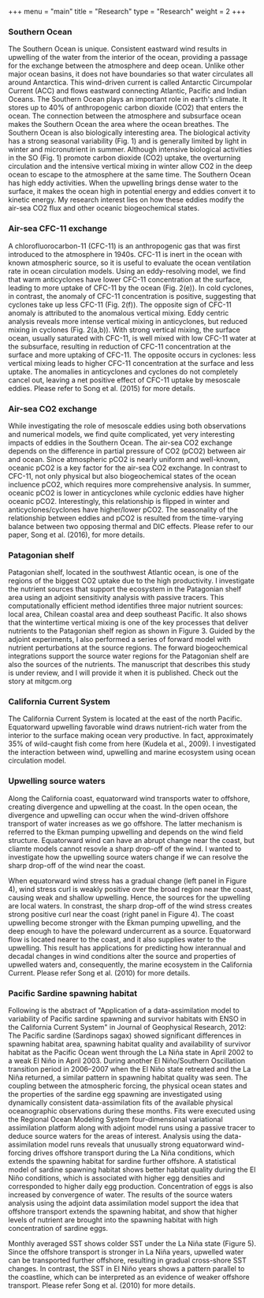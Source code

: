 +++
menu = "main"
title = "Research"
type = "Research"
weight = 2
+++

### Southern Ocean

The Southern Ocean is unique. Consistent eastward wind results in upwelling of the water from the interior of the ocean, providing a passage for the exchange between the atmosphere and deep ocean.
Unlike other major ocean basins, it does not have boundaries so that water circulates all around Antarctica. This wind-driven current is called Antarctic Circumpolar Current (ACC) and flows eastward connecting Atlantic, Pacific and Indian Oceans. The Southern Ocean plays an important role in earth's climate. It stores up to 40% of anthropogenic carbon dioxide (CO2) that enters the ocean. The connection between the atmosphere and subsurface ocean makes the Southern Ocean the area where the ocean breathes. The Southern Ocean is also biologically interesting area. The biological activity has a strong seasonal variability (Fig. 1) and is generally limited by light in winter and micronutrient in summer. Although intensive biological activities in the SO (Fig. 1) promote carbon dioxide (CO2) uptake, the overturning circulation and the intensive vertical mixing in winter allow CO2 in the deep ocean to escape to the atmosphere at the same time.
The Southern Ocean has high eddy activities. When the upwelling brings dense water to the surface, it makes the ocean high in potential energy and eddies convert it to kinetic energy. My research interest lies on how these eddies modify the air-sea CO2 flux and other oceanic biogeochemical states.

### Air-sea CFC-11 exchange

A chlorofluorocarbon-11 (CFC-11) is an anthropogenic gas that was first introduced to the atmosphere in 1940s. CFC-11 is inert in the ocean with known atmospheric source, so it is useful to evaluate the ocean ventilation rate in ocean circulation models. Using an eddy-resolving model, we find that warm anticyclones have lower CFC-11 concentration at the surface, leading to more uptake of CFC-11 by the ocean (Fig. 2(e)). In cold cyclones, in contrast, the anomaly of CFC-11 concentration is positive, suggesting that cyclones take up less CFC-11 (Fig. 2(f)). The opposite sign of CFC-11 anomaly is attributed to the anomalous vertical mixing. Eddy centric analysis reveals more intense vertical mixing in anticyclones, but reduced mixing in cyclones (Fig. 2(a,b)). With strong vertical mixing, the surface ocean, usually saturated with CFC-11, is well mixed with low CFC-11 water at the subsurface, resulting in reduction of CFC-11 concentration at the surface and more uptaking of CFC-11. The opposite occurs in cyclones: less vertical mixing leads to higher CFC-11 concentration at the surface and less uptake. The anomalies in anticyclones and cyclones do not completely cancel out, leaving a net positive effect of CFC-11 uptake by mesoscale eddies. Please refer to Song et al. (2015) for more details.

### Air-sea CO2 exchange

While investigating the role of mesoscale eddies using both observations and numerical models, we find quite complicated, yet very interesting impacts of eddies in the Southern Ocean. The air-sea CO2 exchange depends on the difference in partial pressure of CO2 (pCO2) between air and ocean. Since atmospheric pCO2 is nearly uniform and well-known, oceanic pCO2 is a key factor for the air-sea CO2 exchange. In contrast to CFC-11, not only physical but also biogeochemical states of the ocean incluence pCO2, which requires more comprehensive analysis. In summer, oceanic pCO2 is lower in anticyclones while cyclonic eddies have higher oceanic pCO2. Interestingly, this relationship is flipped in winter and anticyclones/cyclones have higher/lower pCO2. The seasonality of the relationship between eddies and pCO2 is resulted from the time-varying balance between two opposing thermal and DIC effects. Please refer to our paper, Song et al. (2016), for more details.

### Patagonian shelf

Patagonian shelf, located in the southwest Atlantic ocean, is one of the regions of the biggest CO2 uptake due to the high productivity. I investigate the nutrient sources that support the ecosystem in the Patagonian shelf area using an adjoint sensitivity analysis with passive tracers. This computationally efficient method identifies three major nutrient sources: local area, Chilean coastal area and deep southeast Pacific. It also shows that the wintertime vertical mixing is one of the key processes that deliver nutrients to the Patagonian shelf region as shown in Figure 3. Guided by the adjoint experiments, I also performed a series of forward model with nutrient perturbations at the source regions. The forward biogeochemical integrations support the source water regions for the Patagonian shelf are also the sources of the nutrients. The manuscript that describes this study is under review, and I will provide it when it is published. Check out the story at mitgcm.org

### California Current System

The California Current System is located at the east of the north Pacific. Equatorward upwelling favorable wind draws nutrient-rich water from the interior to the surface making ocean very productive. In fact, approximately 35% of wild-caught fish come from here (Kudela et al., 2009). I investigated the interaction between wind, upwelling and marine ecosystem using ocean circulation model.

### Upwelling source waters

Along the California coast, equatorward wind transports water to offshore, creating divergence and upwelling at the coast. In the open ocean, the divergence and upwelling can occur when the wind-driven offshore transport of water increases as we go offshore. The latter mechanism is referred to the Ekman pumping upwelling and depends on the wind field structure. Equatorward wind can have an abrupt change near the coast, but cliamte models cannot resovle a sharp drop-off of the wind. I wanted to investigate how the upwelling source waters change if we can resolve the sharp drop-off of the wind near the coast.

When equatorward wind stress has a gradual change (left panel in Figure 4), wind stress curl is weakly positive over the broad region near the coast, causing weak and shallow upwelling. Hence, the sources for the upwelling are local waters. In constrast, the sharp drop-off of the wind stress creates strong positive curl near the coast (right panel in Figure 4). The coast upwelling become stronger with the Ekman pumping upwelling, and the deep enough to have the poleward undercurrent as a source. Equatorward flow is located nearer to the coast, and it also supplies water to the upwelling. This result has applications for predicting how interannual and decadal changes in wind conditions alter the source and properties of upwelled waters and, consequently, the marine ecosystem in the California Current. Please refer Song et al. (2010) for more details.

### Pacific Sardine spawning habitat

Following is the abstract of "Application of a data-assimilation model to variability of Pacific sardine spawning and survivor habitats with ENSO in the California Current System" in Journal of Geophysical Research, 2012:
The Pacific sardine (Sardinops sagax) showed significant differences in spawning habitat area, spawning habitat quality and availability of survivor habitat as the Pacific Ocean went through the La Niña state in April 2002 to a weak El Niño in April 2003. During another El Niño/Southern Oscillation transition period in 2006–2007 when the El Niño state retreated and the La Niña returned, a similar pattern in spawning habitat quality was seen. The coupling between the atmospheric forcing, the physical ocean states and the properties of the sardine egg spawning are investigated using dynamically consistent data-assimilation fits of the available physical oceanographic observations during these months. Fits were executed using the Regional Ocean Modeling System four-dimensional variational assimilation platform along with adjoint model runs using a passive tracer to deduce source waters for the areas of interest. Analysis using the data-assimilation model runs reveals that unusually strong equatorward wind-forcing drives offshore transport during the La Niña conditions, which extends the spawning habitat for sardine further offshore. A statistical model of sardine spawning habitat shows better habitat quality during the El Niño conditions, which is associated with higher egg densities and corresponded to higher daily egg production. Concentration of eggs is also increased by convergence of water. The results of the source waters analysis using the adjoint data assimilation model support the idea that offshore transport extends the spawning habitat, and show that higher levels of nutrient are brought into the spawning habitat with high concentration of sardine eggs.

Monthly averaged SST shows colder SST under the La Niña state (Figure 5). Since the offshore transport is stronger in La Niña years, upwelled water can be transported further offshore, resulting in gradual cross-shore SST changes. In contrast, the SST in El Niño years shows a pattern parallel to the coastline, which can be interpreted as an evidence of weaker offshore transport. Please refer Song et al. (2010) for more details.
